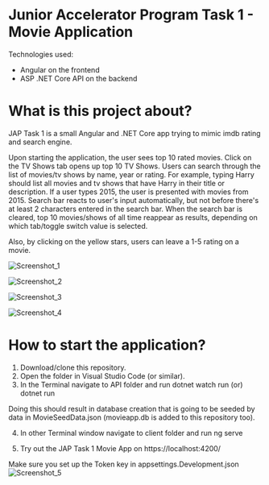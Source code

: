 # Junior Accelerator Program Task 1 - Movie Application

Technologies used:
 - Angular on the frontend
 - ASP .NET Core API on the backend

# What is this project about?

JAP Task 1 is a small Angular and .NET Core app trying to mimic imdb rating and search engine.

Upon starting the application, the user sees top 10 rated movies. Click on the TV Shows tab opens up top 10 TV Shows. Users can search through the list of movies/tv shows by name, year or rating. For example, typing Harry should list all movies and tv shows that have Harry in their title or description. If a user types 2015, the user is presented with movies from 2015. Search bar reacts to user's input automatically, but not before there's at least 2 characters entered in the search bar. When the search bar is cleared, top 10 movies/shows of all time reappear as results, depending on which tab/toggle switch value is selected.


Also, by clicking on the yellow stars, users can leave a 1-5 rating on a movie. 



![Screenshot_1](https://user-images.githubusercontent.com/89447689/132999618-eafe3f01-a636-4938-a79f-04e2389579b0.png)

![Screenshot_2](https://user-images.githubusercontent.com/89447689/132999674-352e5e5e-3e70-489e-a2b0-48cfc4d60451.png)


![Screenshot_3](https://user-images.githubusercontent.com/89447689/132999705-25b901bd-fe8d-4097-8f6c-f291c7e17f5c.png)


![Screenshot_4](https://user-images.githubusercontent.com/89447689/132999708-a5f0bf3c-c6c2-422a-8b6c-aae60f1bb73d.png)

# How to start the application?

1. Download/clone this repository.
2. Open the folder in Visual Studio Code (or similar).
3. In the Terminal navigate to API folder and run
dotnet watch run (or) dotnet run

Doing this should result in database creation that is going to be seeded by data in MovieSeedData.json (movieapp.db is added to this repository too).

4. In other Terminal window navigate to client folder and run
ng serve

5. Try out the JAP Task 1 Movie App on https://localhost:4200/ 


Make sure you set up the Token key in appsettings.Development.json
![Screenshot_5](https://user-images.githubusercontent.com/89447689/133107136-14cc95a1-a3db-4e48-887a-bdbcba9751df.png)



